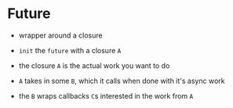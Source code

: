 # Future

* wrapper around a closure

* `init` the `future` with a closure `A`
* the closure `A` is the actual work you want to do
* `A` takes in some `B`, which it calls when done with it's async work
* the `B` wraps callbacks `C`s interested in the work from `A`
